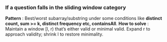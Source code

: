 ### If a question falls in the sliding window category
**Pattern** : Best/worst subarray/substring under some conditions like **distinct count, sum >= k, distinct frequency etc, containsAll**.
**How to solve** : Maintain a window [l, r) that’s either valid or minimal valid. Expand r to approach validity; shrink l to restore minimality.

